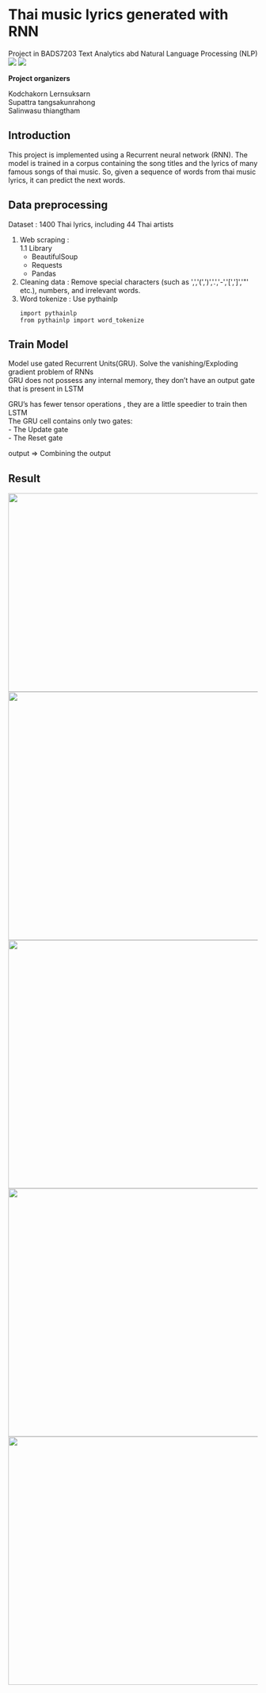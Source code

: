 # Thai music lyrics generated with RNN  
Project  in BADS7203 Text Analytics abd Natural Language Processing (NLP)  
[![](https://img.shields.io/badge/-RNN-blue)](#) [![](https://img.shields.io/badge/-GRU-green)](#)  
  
**Project organizers**  
  
Kodchakorn Lernsuksarn  
Supattra tangsakunrahong  
Salinwasu thiangtham  

## Introduction
This project is implemented using a Recurrent neural network (RNN). The model is trained in a corpus containing the song titles and the lyrics of many famous songs of thai music. So, given a sequence of words from thai music lyrics, it can predict the next words.  

## Data preprocessing
Dataset : 1400 Thai lyrics, including 44 Thai artists  
1. Web scraping :  
   1.1 Library  
      - BeautifulSoup  
      - Requests  
      - Pandas  
3. Cleaning data : Remove special characters (such as ',','(',')','.','-','[',']','"' etc.), numbers, and irrelevant words.  
4. Word tokenize : Use pythainlp   
      ```
      import pythainlp
      from pythainlp import word_tokenize
      ```
  
## Train Model  
Model use gated Recurrent Units(GRU). Solve the vanishing/Exploding gradient problem of RNNs  
GRU does not possess any internal memory, they don’t have an output gate that is present in LSTM  
  
GRU’s has fewer tensor operations , they are a little speedier to train then LSTM  
The GRU cell contains only two gates:  
      - The Update gate  
      - The Reset gate  
  

  
output => Combining the output  

## Result  
<img src="https://github.com/KodchakornL/Thai-music-lyrics-generated-with-RNN/blob/main/slide_ppt/picture_No.10.png" width="700" height="400" />  
<img src="https://github.com/KodchakornL/Thai-music-lyrics-generated-with-RNN/blob/main/slide_ppt/picture_No.11.png" width="550" height="500" />    
<img src="https://github.com/KodchakornL/Thai-music-lyrics-generated-with-RNN/blob/main/slide_ppt/picture_No.12.png" width="550" height="500" />    
<img src="https://github.com/KodchakornL/Thai-music-lyrics-generated-with-RNN/blob/main/slide_ppt/picture_No.13.png" width="550" height="500" />    
<img src="https://github.com/KodchakornL/Thai-music-lyrics-generated-with-RNN/blob/main/slide_ppt/picture_No.14.png" width="550" height="500" />    

